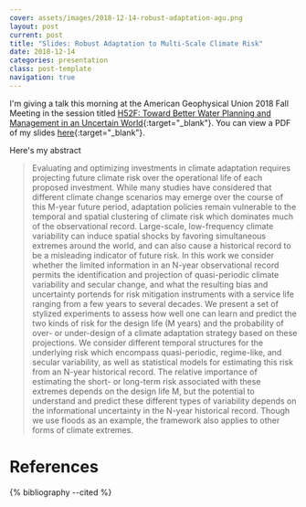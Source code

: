 ```yaml
---
cover: assets/images/2018-12-14-robust-adaptation-agu.png
layout: post
current: post
title: "Slides: Robust Adaptation to Multi-Scale Climate Risk"
date: 2018-12-14
categories: presentation
class: post-template
navigation: true
---
```


I'm giving a talk this morning at the American Geophysical Union 2018 Fall Meeting in the session titled [H52F: Toward Better Water Planning and Management in an Uncertain World](https://agu.confex.com/agu/fm18/meetingapp.cgi/Session/62105){:target="_blank"}.
You can view a PDF of my slides [here](https://doi.org/10.13140/RG.2.2.28447.20649){:target="_blank"}.

Here's my abstract

> Evaluating and optimizing investments in climate adaptation requires projecting future climate risk over the operational life of each proposed investment. While many studies have considered that different climate change scenarios may emerge over the course of this M-year future period, adaptation policies remain vulnerable to the temporal and spatial clustering of climate risk which dominates much of the observational record. Large-scale, low-frequency climate variability can induce spatial shocks by favoring simultaneous extremes around the world, and can also cause a historical record to be a misleading indicator of future risk. In this work we consider whether the limited information in an N-year observational record permits the identification and projection of quasi-periodic climate variability and secular change, and what the resulting bias and uncertainty portends for risk mitigation instruments with a service life ranging from a few years to several decades. We present a set of stylized experiments to assess how well one can learn and predict the two kinds of risk for the design life (M years) and the probability of over- or under-design of a climate adaptation strategy based on these projections. We consider different temporal structures for the underlying risk which encompass quasi-periodic, regime-like, and secular variability, as well as statistical models for estimating this risk from an N-year historical record. The relative importance of estimating the short- or long-term risk associated with these extremes depends on the design life M, but the potential to understand and predict these different types of variability depends on the informational uncertainty in the N-year historical record. Though we use floods as an example, the framework also applies to other forms of climate extremes.

# References

{% bibliography --cited %}
